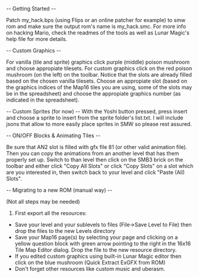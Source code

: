 -- Getting Started --

Patch my_hack.bps (using Flips or an online patcher for example) to smw rom and make sure the output rom's name is my_hack.smc.
For more info on hacking Mario, check the readmes of the tools as well as Lunar Magic's help file for more details.

-- Custom Graphics --

For vanilla (tile and sprite) graphics click purple (middle) poison mushroom and choose appropiate tilesets.
For custom graphics click on the red poison mushroom (on the left) on the toolbar. Notice that the slots are already filled based on the chosen vanilla tilesets. Choose an appropiate slot (based on the graphics indices of the Map16 tiles you are using, some of the slots may be in the spreadsheet) and choose the appropiate graphics number (as indicated in the spreadsheet).

-- Custom Sprites (for now) --
With the Yoshi button pressed, press insert and choose a sprite to insert from the sprite folder's list.txt.
I will include jsons that allow to more easily place sprites in SMW so please rest assured.

-- ON/OFF Blocks & Animating Tiles --

Be sure that AN2 slot is filled with gfx file 81 (or other valid animation file). Then you can copy the animations from an another level that has them properly set up. Switch to than level then click on the SMB3 brick on the toolbar and either click "Copy All Slots" or click "Copy Slots" on a slot which are you interested in, then switch back to your level and click "Paste (All) Slots".

-- Migrating to a new ROM (manual way) --

(Not all steps may be needed)
1. First export all the resources:
- Save your level and your sublevels to files (File->Save Level to File) then drop the files to the new Levels directory
- Save your Map16 page(s) by selecting your page and clicking on a yellow question block with green arrow pointing to the right in the 16x16 Tile Map Editor dialog. Drop the file to the new resource directory.
- If you edited custom graphics using built-in Lunar Magic editor then click on the blue mushroom (Quick Extract ExGFX from ROM)
- Don't forget other resources like custom music and uberasm.